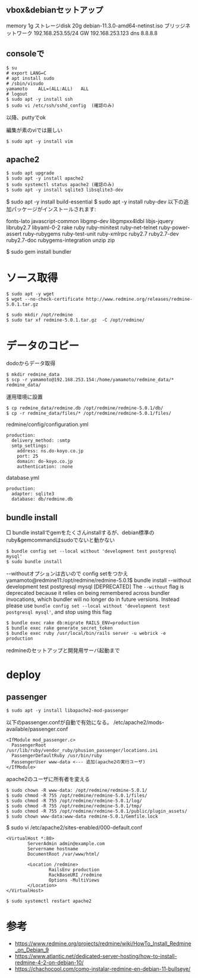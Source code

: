 

## vbox&debianセットアップ

memory 1g
ストレージdisk 20g
debian-11.3.0-amd64-netinst.iso
ブリッジネットワーク 192.168.253.55/24
GW 192.168.253.123
dns 8.8.8.8

## consoleで

```
$ su
# export LANG=C
# apt install sudo
# /sbin/visudo
yamamoto    ALL=(ALL:ALL)   ALL
# logout
$ sudo apt -y install ssh
$ sudo vi /etc/ssh/sshd_config  (確認のみ)
```

以降、puttyでok


編集が素のviでは厳しい
```
$ sudo apt -y install vim
```

## apache2

```
$ sudo apt upgrade
$ sudo apt -y install apache2
$ sudo systemctl status apache2 (確認のみ)
$ sudo apt -y install sqlite3 libsqlite3-dev
```


$ sudo apt -y install build-essential
$ sudo apt -y install ruby-dev
以下の追加パッケージがインストールされます:

  fonts-lato javascript-common libgmp-dev libgmpxx4ldbl libjs-jquery
  libruby2.7 libyaml-0-2 rake ruby ruby-minitest ruby-net-telnet
  ruby-power-assert ruby-rubygems ruby-test-unit ruby-xmlrpc ruby2.7
  ruby2.7-dev ruby2.7-doc rubygems-integration unzip zip


$ sudo gem install bundler


# ソース取得

```
$ sudo apt -y wget
$ wget --no-check-certificate http://www.redmine.org/releases/redmine-5.0.1.tar.gz

$ sudo mkdir /opt/redmine
$ sudo tar xf redmine-5.0.1.tar.gz  -C /opt/redmine/
```


# データのコピー

dodoからデータ取得
```
$ mkdir redmine_data
$ scp -r yamamoto@192.168.253.154:/home/yamamoto/redmine_data/* redmine_data/
```

運用環境に設置
```
$ cp redmine_data/redmine.db /opt/redmine/redmine-5.0.1/db/ 
$ cp -r redmine_data/files/* /opt/redmine/redmine-5.0.1/files/
```

redmine/config/configuration.yml
```
production:
  delivery_method: :smtp
  smtp_settings:
    address: ns.do-koyo.co.jp
    port: 25
    domain: do-koyo.co.jp
    authentication: :none
```

database.yml
```
production:
  adapter: sqlite3
  database: db/redmine.db
```

## bundle install

□ bundle installでgemをたくさんinstallするが、debian標準のruby&gemcommandはsudoでないと動かない
```
$ bundle config set --local without 'development test postgresql mysql'
$ sudo bundle install
```

--withoutオプションは古いので config setをつかえ
yamamoto@redmine11:/opt/redmine/redmine-5.0.1$ bundle install --without development test postgresql mysql
[DEPRECATED] The `--without` flag is deprecated because it relies on being remembered across bundler invocations, which bundler will no longer do in future versions. Instead please use `bundle config set --local without 'development test postgresql mysql'`, and stop using this flag

```
$ bundle exec rake db:migrate RAILS_ENV=production
$ bundle exec rake generate_secret_token
$ bundle exec ruby /usr/local/bin/rails server -u webrick -e production
```
redmineのセットアップと開発用サーバ起動まで


# deploy

## passenger
```
$ sudo apt -y install libapache2-mod-passenger
```
以下のpassenger.confが自動で有効になる。
/etc/apache2/mods-available/passenger.conf
```
<IfModule mod_passenger.c>
  PassengerRoot /usr/lib/ruby/vendor_ruby/phusion_passenger/locations.ini
  PassengerDefaultRuby /usr/bin/ruby
  PassengerUser www-data <--- 追加(apache2の実行ユーザ)
</IfModule>
```

apache2のユーザに所有者を変える
```
$ sudo chown -R www-data: /opt/redmine/redmine-5.0.1/
$ sudo chmod -R 755 /opt/redmine/redmine-5.0.1/files/
$ sudo chmod -R 755 /opt/redmine/redmine-5.0.1/log/
$ sudo chmod -R 755 /opt/redmine/redmine-5.0.1/tmp/
$ sudo chmod -R 755 /opt/redmine/redmine-5.0.1/public/plugin_assets/
$ sudo chown www-data:www-data redmine-5.0.1/Gemfile.lock
```

$ sudo vi /etc/apache2/sites-enabled/000-default.conf
```
<VirtualHost *:80>
        ServerAdmin admin@example.com
        Servername hostname
        DocumentRoot /var/www/html/

        <Location /redmine>
                RailsEnv production
                RackBaseURI /redmine
                Options -MultiViews
        </Location>
</VirtualHost>
```

```
$ sudo systemctl restart apache2
```


# 参考

* https://www.redmine.org/projects/redmine/wiki/HowTo_Install_Redmine_on_Debian_9
* https://www.atlantic.net/dedicated-server-hosting/how-to-install-redmine-4-2-on-debian-10/
* https://chachocool.com/como-instalar-redmine-en-debian-11-bullseye/